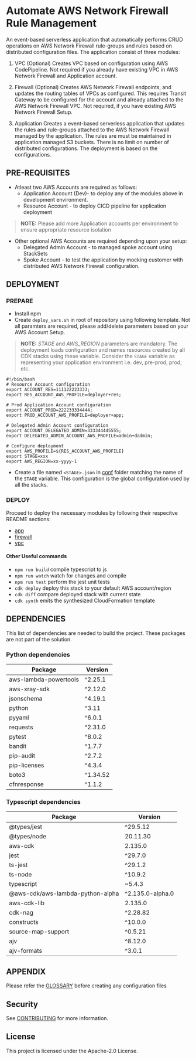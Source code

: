 # Automate AWS Network Firewall Rule Management

An event-based serverless application that automatically performs CRUD operations on AWS Network Firewall rule-groups and rules based on distributed configuration files. The application consist of three modules:

1. VPC (Optional)
Creates VPC based on configuration using AWS CodePipeline. Not required if you already have existing VPC in AWS Network Firewall and Application account.

2. Firewall (Optional)
Creates AWS Network Firewall endpoints, and updates the routing tables of VPCs as configured. This requires Transit Gateway to be configured for the account and already attached to the AWS Network Firewall VPC. Not required, if you have existing AWS Network Firewall Setup.

3. Application
Creates a event-based serverless application that updates the rules and rule-groups attached to the AWS Network Firewall managed by the application. The rules are must be maintained in application managed S3 buckets. There is no limit on number of distributed configurations. The deployment is based on the configurations.

## PRE-REQUISITES
* Atleast two AWS Accounts are required as follows: 
    * Application Account (Dev)- to deploy any of the modules above in development environment. 
    * Resource Account - to deploy CICD pipeline for application deployment

> **NOTE:** Please add more Application accounts per environment to ensure appropriate resource isolation

* Other optional AWS Accounts are required depending upon your setup:
    * Delegated Admin Account - to managed spoke account using StackSets
    * Spoke Account - to test the application by mocking customer with distributed AWS Network Firewall configuration.

## DEPLOYMENT

### PREPARE

* Install npm
* Create `deploy_vars.sh` in root of repository using following template. Not all paramters are required, please add/delete parameters based on your AWS Account Setup. 

> **NOTE:** *STAGE* and *AWS_REGION* parameters are mandatory. The deployment loads configuration and names resources created by all CDK stacks using these variable. Consider the `STAGE` variable as representing your application environment i.e. dev, pre-prod, prod, etc. 

```
#!/bin/bash
# Resource Account configuration
export ACCOUNT_RES=111122223333;
export RES_ACCOUNT_AWS_PROFILE=deployer+res;

# Prod Application Account configuration
export ACCOUNT_PROD=222233334444;
export PROD_ACCOUNT_AWS_PROFILE=deployer+app;

# Delegated Admin Account configuration
export ACCOUNT_DELEGATED_ADMIN=333344445555;
export DELEGATED_ADMIN_ACCOUNT_AWS_PROFILE=admin+dadmin;

# Configure deployment
export AWS_PROFILE=${RES_ACCOUNT_AWS_PROFILE}
export STAGE=xxx
export AWS_REGION=xx-yyyy-1
```
* Create a file named `<STAGE>.json`  in [conf](../conf/) folder matching the name of the `STAGE` variable. This configuration is the global configuration used by all the stacks.

### DEPLOY
Proceed to deploy the necessary modules by following their respecitve README sections:
* [app](app/README.md)
* [firewall](firewall/README.md)
* [vpc](vpc/README.md)

#### Other Useful commands
* `npm run build`   compile typescript to js
* `npm run watch`   watch for changes and compile
* `npm run test`    perform the jest unit tests
* `cdk deploy`      deploy this stack to your default AWS account/region
* `cdk diff`        compare deployed stack with current state
* `cdk synth`       emits the synthesized CloudFormation template


## DEPENDENCIES

This list of dependencies are needed to build the project.
These packages are not part of the solution.

### Python dependencies

| Package                | Version  |
|------------------------|----------|
| aws-lambda-powertools | ^2.25.1  |
| aws-xray-sdk           | ^2.12.0  |
| jsonschema             | ^4.19.1  |
| python                 | ^3.11    |
| pyyaml                 | ^6.0.1   |
| requests               | ^2.31.0  |
| pytest                 | ^8.0.2   |
| bandit                 | ^1.7.7   |
| pip-audit              | ^2.7.2   |
| pip-licenses           | ^4.3.4   |
| boto3                  | ^1.34.52 |
| cfnresponse            | ^1.1.2   |

### Typescript dependencies

| Package                           | Version       |
|-----------------------------------|---------------|
| @types/jest                       | ^29.5.12      |
| @types/node                       | 20.11.30      |
| aws-cdk                           | 2.135.0       |
| jest                              | ^29.7.0       |
| ts-jest                           | ^29.1.2       |
| ts-node                           | ^10.9.2       |
| typescript                        | ~5.4.3        |
| @aws-cdk/aws-lambda-python-alpha | ^2.135.0-alpha.0 |
| aws-cdk-lib                       | 2.135.0       |
| cdk-nag                           | ^2.28.82      |
| constructs                        | ^10.0.0       |
| source-map-support                | ^0.5.21       |
| ajv                               | ^8.12.0       |
| ajv-formats                       | ^3.0.1        |

## APPENDIX

Please refer the [GLOSSARY](GLOSSARY.md) before creating any configuration files

## Security

See [CONTRIBUTING](CONTRIBUTING.md#security-issue-notifications) for more information.

## License

This project is licensed under the Apache-2.0 License.
